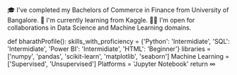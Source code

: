 🎓 I've completed my Bachelors of Commerce in Finance from University of Bangalore.
🌱 I'm currently learning from Kaggle.
🤝🏻 I'm open for collaborations in Data Science and Machine Learning domains.



def bharathProfile():
  skills_with_proficiency = {'Python': 'Intermidiate', 'SQL': 'Intermidiate', 'Power BI': 'Intermidiate', 'HTML': 'Beginner'}
  libraries = ['numpy', 'pandas', 'scikit-learn', 'matplotlib', 'seaborn']
  Machine Learning = ['Supervised', 'Unsupervised']
  Platforms = 'Jupyter Notebook'
  return ∞
